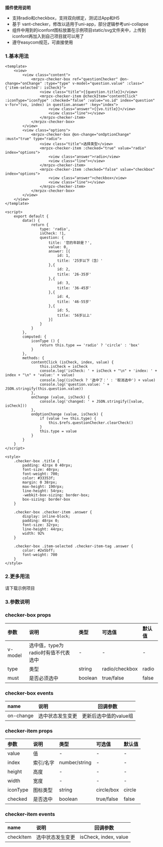 **插件使用说明**

- 支持radio和checkbox，支持双向绑定，测试过App和H5
- 基于 vant-checker，修改以适用于uni-app，部分逻辑参考uni-collapse
- 组件中用到的iconfont图标放置在示例项目static/svg文件夹中，上传到iconfont再加入到自己项目就可以用了
- 遵守easycom规范，可直接使用

### 1.基本用法

```
<template>
    <view>
        <view class="content">
            <mrpzx-checker-box ref="questionChecker" @on-change="onChange" :type="type" v-model="question.value" :class="{'item-selected': isCheck}">
                <view class="title">{{question.title}}</view>
                <mrpzx-checker-item @checkItem="contentClick" :iconType="iconType" :checked="false" :value="vo.id" index="question" v-for="(vo, index) in question.answer" :key="index">
                    <view class="answer">{{vo.title}}</view>
                    <view class="line"></view>
                </mrpzx-checker-item>
            </mrpzx-checker-box>
        </view>
        <view class="options">
            <mrpzx-checker-box @on-change="onOptionChange" :must="true" type="radio">
                <view class="title">选择类型</view>
                <mrpzx-checker-item :checked="true" value="radio" index="options">
                    <view class="answer">radio</view>
                    <view class="line"></view>
                </mrpzx-checker-item>
                <mrpzx-checker-item :checked="false" value="checkbox" index="options">
                    <view class="answer">checkbox</view>
                    <view class="line"></view>
                </mrpzx-checker-item>
            </mrpzx-checker-box>
        </view>
    </view>
</template>

<script>
	export default {
		data() {
			return {
                type: 'radio',
                isCheck: !1,
				question: {
                    title: '您的年龄是？',
                    value: 0,
                    answer: [{
                        id: 1,
                        title: '25岁以下（含）'
                    },{
                        id: 2,
                        title: '26-35岁'
                    },{
                        id: 3,
                        title: '36-45岁'
                    },{
                        id: 4,
                        title: '46-55岁'
                    },{
                        id: 5,
                        title: '56岁以上'
                    }]
                }
			}
		},
        computed: {
            iconType () {
                return this.type == 'radio' ? 'circle' : 'box'
            }
        },
		methods: {
            contentClick (isCheck, index, value) {
                this.isCheck = isCheck
                console.log('isCheck: ' + isCheck + "\n" + 'index: ' + index + "\n" + 'value:' + value)
                console.log((isCheck ? '选中了：' : '取消选中') + value)
                console.log('question.value: ' + JSON.stringify(this.question.value))
            },
            onChange (value, isCheck) {
                console.log('changed: ' + JSON.stringify([value, isCheck]))
            },
            onOptionChange (value, isCheck) {
                if (value !== this.type) {
                    this.$refs.questionChecker.clearCheck()
                }
                this.type = value
            }
		}
	}
</script>

<style>
    .checker-box .title {
        padding: 42rpx 0 40rpx;
        font-size: 40rpx;
        font-weight: 700;
        color: #33353f;
        margin: 0 38rpx;
        max-height: 190rpx;
        line-height: 54rpx;
        -webkit-box-sizing: border-box;
        box-sizing: border-box
    }
    
    .checker-box .checker-item .answer {
        display: inline-block;
        padding: 48rpx 0;
        font-size: 32rpx;
        line-height: 44rpx;
        width: 92%
    }
    
    .checker-box .item-selected .checker-item-tag .answer {
        color: #2e5bff;
        font-weight: 700
    }
</style>
```

### 2.更多用法
请下载示例项目

### 3.参数说明

### checker-box props
| 参数           | 说明            | 类型    | 可选值     | 默认值  |    
| :-------------------- | :------------------------------ | :---------- | :-------- | :--- |  
| v-model | 选中值，type为radio时有值不代表选中 | - | - | - |
| type | 类型 | string | radio/checkbox | radio |
| must | 是否必须选中 | boolean | true/false | false |

### checker-box events
| name | 说明 | 回调参数 |
| :--- | :---------------- | ------------------|
| on-change | 选中状态发生变更 | 更新后选中值的value组 |

### checker-item props
| 参数           | 说明            | 类型    | 可选值     | 默认值  |    
| :-------------------- | :------------------------------ | :---------- | :-------- | :--- |  
| value | 值 | - | - | - |
| index | 索引/名字 | number/string | - | - |
| height | 高度 | - | - | - |
| width | 宽度 | - | - | - |
| iconType | 图标类型 | string | circle/box | circle |
| checked | 是否选中 | boolean | true/false | false |

### checker-item events
| name | 说明 | 回调参数 |
| :--- | :---------------- | ------------------|
| checkItem | 选中状态发生变更 | isCheck, index, value |
